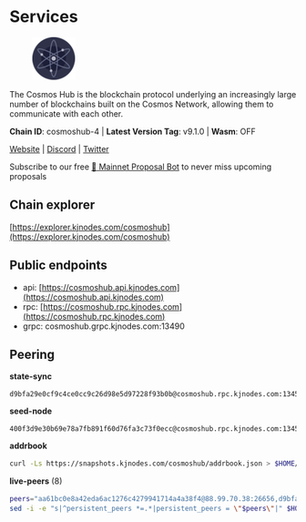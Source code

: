 # Services

<figure><img src="https://raw.githubusercontent.com/kj89/cosmos-images/main/logos/cosmoshub.png" alt=""><figcaption></figcaption></figure>

The Cosmos Hub is the blockchain protocol underlying an  increasingly large number of blockchains built on the  Cosmos Network, allowing them to communicate with each other.

**Chain ID**: cosmoshub-4 | **Latest Version Tag**: v9.1.0 | **Wasm**: OFF

[Website](https://hub.cosmos.network) | [Discord](https://discord.gg/cosmosnetwork) | [Twitter](https://twitter.com/cosmoshub)



Subscribe to our free [🤖 Mainnet Proposal Bot](https://t.me/kjnodes_proposal_bot) to never miss upcoming proposals


## Chain explorer
[https://explorer.kjnodes.com/cosmoshub](https://explorer.kjnodes.com/cosmoshub)

## Public endpoints

* api: [https://cosmoshub.api.kjnodes.com](https://cosmoshub.api.kjnodes.com)
* rpc: [https://cosmoshub.rpc.kjnodes.com](https://cosmoshub.rpc.kjnodes.com)
* grpc: cosmoshub.grpc.kjnodes.com:13490

## Peering

**state-sync**

```text
d9bfa29e0cf9c4ce0cc9c26d98e5d97228f93b0b@cosmoshub.rpc.kjnodes.com:13456
```

**seed-node**

```text
400f3d9e30b69e78a7fb891f60d76fa3c73f0ecc@cosmoshub.rpc.kjnodes.com:13459
```

**addrbook**
```bash
curl -Ls https://snapshots.kjnodes.com/cosmoshub/addrbook.json > $HOME/.gaia/config/addrbook.json
```

**live-peers** (8)
```bash
peers="aa61bc0e8a42eda6ac1276c4279941714a4a38f4@88.99.70.38:26656,d9bfa29e0cf9c4ce0cc9c26d98e5d97228f93b0b@65.109.88.38:13456,6feb3dd7c139294fc4c5c721efb5ca452f7ed177@88.198.198.158:14956,8918eaded204a6f948a0f4a158568c57b2ef1895@47.90.133.13:26656,1733aef88702bd8326bea0e1dc403d3dbb6f5d8a@158.247.202.33:26656,7abab0475a506ed3b9ab2ad40948bfe53b797e13@128.199.128.15:26090,b6b9bc1a0c18d12be759111bb3a0d9a8958120c7@57.128.20.184:26656,3da88430414ec9084c8983fe4d462cce655ff1f3@51.222.245.114:26656"
sed -i -e "s|^persistent_peers *=.*|persistent_peers = \"$peers\"|" $HOME/.gaia/config/config.toml
```
